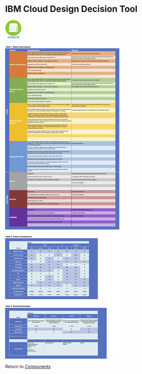 # IBM Cloud Design Decision Tool 
![Compute](/images/compute_icon.png)

![Options](/images/compute.png)

Return to [Components](README.md)
